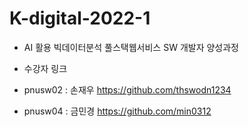 # K-digital-2022-1
+ AI 활용 빅데이터분석 풀스택웹서비스 SW 개발자 양성과정
 
+ 수강자 링크 

 + pnusw02 : 손재우 https://github.com/thswodn1234
 + pnusw04 : 금민경 https://github.com/min0312

